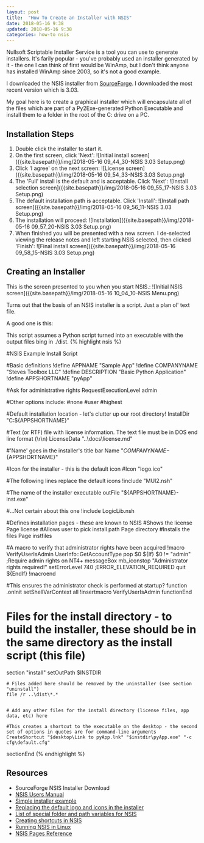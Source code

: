 ```yaml
---
layout: post
title:  "How To Create an Installer with NSIS"
date: 2018-05-16 9:38
updated: 2018-05-16 9:38
categories: how-to nsis
---
```


Nullsoft Scriptable Installer Service is a tool you can use to generate installers. It's farily popular - you've probably used an installer generated by it - the 
one I can think of first would be WinAmp, but I don't think anyone has installed WinAmp since 2003, so it's not a good example.

I downloaded the NSIS installer from [SourceForge](https://sourceforge.net/projects/nsis/files/latest/download?source=typ_redirect). I downloaded the most recent version which is 3.03.

My goal here is to create a graphical installer which will encapsulate all of the files which are part of a Py2Exe-generated Python Executable and install them to a folder in the root of the C: drive on a PC. 

## Installation Steps ##

1. Double click the installer to start it.
2. On the first screen, click 'Next':
![Initial install screen]({{site.basepath}}/img/2018-05-16 09_44_30-NSIS 3.03 Setup.png)
3. Click 'I agree' on the next screen:
![License screen]({{site.basepath}}/img/2018-05-16 09_54_33-NSIS 3.03 Setup.png)
4. The 'Full' install is the default and is acceptable. Click 'Next':
![Install selection screen]({{site.basepath}}/img/2018-05-16 09_55_17-NSIS 3.03 Setup.png)
5. The default installation path is acceptable. Click 'Install':
![Install path screen]({{site.basepath}}/img/2018-05-16 09_56_11-NSIS 3.03 Setup.png)
6. The installation will proceed:
![Installation]({{site.basepath}}/img/2018-05-16 09_57_20-NSIS 3.03 Setup.png)
7. When finished you will be presented with a new screen. I de-selected viewing the release notes and left starting NSIS selected, then clicked 'Finish':
![Final install screen]({{site.basepath}}/img/2018-05-16 09_58_15-NSIS 3.03 Setup.png)

## Creating an Installer ##

This is the screen presented to you when you start NSIS.:
![Initial NSIS screen]({{site.basepath}}/img/2018-05-16 10_04_10-NSIS Menu.png)

Turns out that the basis of an NSIS installer is a script. Just a plan ol' text file.

A good one is this:

This script assumes a Python script turned into an executable with the output files bing in ./dist.
{% highlight nsis %}

#NSIS Example Install Script

#Basic definitions
!define APPNAME "Sample App"
!define COMPANYNAME "Steves Toolbox LLC"
!define DESCRIPTION "Basic Python Application"
!define APPSHORTNAME "pyApp"

#Ask for administrative rights
RequestExecutionLevel admin

#Other options include:
#none
#user
#highest

#Default installation location - let's clutter up our root directory!
InstallDir "C:\${APPSHORTNAME}"

#Text (or RTF) file with license information. The text file must be in DOS end line format (\r\n)
LicenseData "..\docs\license.md"

#'Name' goes in the installer's title bar
Name "${COMPANYNAME}-${APPSHORTNAME}"

#Icon for the installer - this is the default icon
#Icon "logo.ico"

#The following lines replace the default icons
!include "MUI2.nsh"

#The name of the installer executable
outFile "${APPSHORTNAME}-inst.exe"

#...Not certain about this one
!include LogicLib.nsh

#Defines installation pages - these are known to NSIS
#Shows the license
Page license
#Allows user to pick install path
Page directory
#Installs the files
Page instfiles

#A macro to verify that administrator rights have been acquired
!macro VerifyUserIsAdmin
UserInfo::GetAccountType
pop $0
${If} $0 != "admin" ;Require admin rights on NT4+
        messageBox mb_iconstop "Administrator rights required!"
        setErrorLevel 740 ;ERROR_ELEVATION_REQUIRED
        quit
${EndIf}
!macroend

#This ensures the administrator check is performed at startup?
function .onInit
	setShellVarContext all
	!insertmacro VerifyUserIsAdmin
functionEnd

# Files for the install directory - to build the installer, these should be in the same directory as the install script (this file)
section "install"
    setOutPath $INSTDIR
    
    # Files added here should be removed by the uninstaller (see section "uninstall")
    file /r ..\dist\*.*

    
	# Add any other files for the install directory (license files, app data, etc) here
 
    #This creates a shortcut to the executable on the desktop - the second set of options in quotes are for command-line arguments
	CreateShortcut "$desktop\Link to pyApp.lnk" "$instdir\pyApp.exe" "-c cfg\default.cfg"
 
sectionEnd
{% endhighlight %}
## Resources ##

* SourceForge NSIS Installer Download
* [NSIS Users Manual](http://nsis.sourceforge.net/Docs/)
* [Simple installer example](http://nsis.sourceforge.net/A_simple_installer_with_start_menu_shortcut_and_uninstaller)
* [Replacing the default logo and icons in the installer](https://stackoverflow.com/a/7433814)
* [List of special folder and path variables for NSIS](http://sredna.users.sourceforge.net/public/NSIS/2.46/Manual.html#varconstant)
* [Creating shortcuts in NSIS](https://nsis.sourceforge.io/Reference/CreateShortCut)
* [Running NSIS in Linux](https://blog.alejandrocelaya.com/2014/02/01/compile-nsis-scripts-in-linux/)
* [NSIS Pages Reference](https://nsis.sourceforge.io/Reference/Page)